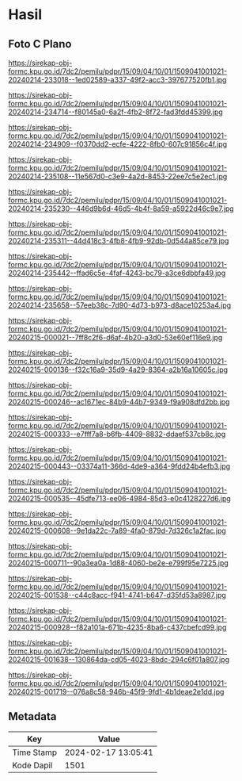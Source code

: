 # Hasil

## Foto C Plano

https://sirekap-obj-formc.kpu.go.id/7dc2/pemilu/pdpr/15/09/04/10/01/1509041001021-20240214-233018--1ed02589-a337-49f2-acc3-397677520fb1.jpg

https://sirekap-obj-formc.kpu.go.id/7dc2/pemilu/pdpr/15/09/04/10/01/1509041001021-20240214-234714--f80145a0-6a2f-4fb2-8f72-fad3fdd45399.jpg

https://sirekap-obj-formc.kpu.go.id/7dc2/pemilu/pdpr/15/09/04/10/01/1509041001021-20240214-234909--f0370dd2-ecfe-4222-8fb0-607c91856c4f.jpg

https://sirekap-obj-formc.kpu.go.id/7dc2/pemilu/pdpr/15/09/04/10/01/1509041001021-20240214-235108--11e567d0-c3e9-4a2d-8453-22ee7c5e2ec1.jpg

https://sirekap-obj-formc.kpu.go.id/7dc2/pemilu/pdpr/15/09/04/10/01/1509041001021-20240214-235230--446d9b6d-46d5-4b4f-8a59-a5922d46c9e7.jpg

https://sirekap-obj-formc.kpu.go.id/7dc2/pemilu/pdpr/15/09/04/10/01/1509041001021-20240214-235311--44d418c3-4fb8-4fb9-92db-0d544a85ce79.jpg

https://sirekap-obj-formc.kpu.go.id/7dc2/pemilu/pdpr/15/09/04/10/01/1509041001021-20240214-235442--ffad6c5e-4faf-4243-bc79-a3ce6dbbfa49.jpg

https://sirekap-obj-formc.kpu.go.id/7dc2/pemilu/pdpr/15/09/04/10/01/1509041001021-20240214-235658--57eeb38c-7d90-4d73-b973-d8ace10253a4.jpg

https://sirekap-obj-formc.kpu.go.id/7dc2/pemilu/pdpr/15/09/04/10/01/1509041001021-20240215-000021--7ff8c2f6-d6af-4b20-a3d0-53e60ef116e9.jpg

https://sirekap-obj-formc.kpu.go.id/7dc2/pemilu/pdpr/15/09/04/10/01/1509041001021-20240215-000136--f32c16a9-35d9-4a29-8364-a2b16a10605c.jpg

https://sirekap-obj-formc.kpu.go.id/7dc2/pemilu/pdpr/15/09/04/10/01/1509041001021-20240215-000246--ac1671ec-84b9-44b7-9349-f9a908dfd2bb.jpg

https://sirekap-obj-formc.kpu.go.id/7dc2/pemilu/pdpr/15/09/04/10/01/1509041001021-20240215-000333--e7fff7a8-b6fb-4409-8832-ddaef537cb8c.jpg

https://sirekap-obj-formc.kpu.go.id/7dc2/pemilu/pdpr/15/09/04/10/01/1509041001021-20240215-000443--03374a11-366d-4de9-a364-9fdd24b4efb3.jpg

https://sirekap-obj-formc.kpu.go.id/7dc2/pemilu/pdpr/15/09/04/10/01/1509041001021-20240215-000535--45dfe713-ee06-4984-85d3-e0c4128227d6.jpg

https://sirekap-obj-formc.kpu.go.id/7dc2/pemilu/pdpr/15/09/04/10/01/1509041001021-20240215-000608--9e1da22c-7a89-4fa0-879d-7d326c1a2fac.jpg

https://sirekap-obj-formc.kpu.go.id/7dc2/pemilu/pdpr/15/09/04/10/01/1509041001021-20240215-000711--90a3ea0a-1d88-4060-be2e-e799f95e7225.jpg

https://sirekap-obj-formc.kpu.go.id/7dc2/pemilu/pdpr/15/09/04/10/01/1509041001021-20240215-001538--c44c8acc-f941-4741-b647-d35fd53a8987.jpg

https://sirekap-obj-formc.kpu.go.id/7dc2/pemilu/pdpr/15/09/04/10/01/1509041001021-20240215-000928--f82a101a-671b-4235-8ba6-c437cbefcd99.jpg

https://sirekap-obj-formc.kpu.go.id/7dc2/pemilu/pdpr/15/09/04/10/01/1509041001021-20240215-001638--130864da-cd05-4023-8bdc-294c6f01a807.jpg

https://sirekap-obj-formc.kpu.go.id/7dc2/pemilu/pdpr/15/09/04/10/01/1509041001021-20240215-001719--076a8c58-946b-45f9-9fd1-4b1deae2e1dd.jpg


## Metadata

| Key        | Value               |
| ---------- | ------------------- |
| Time Stamp | 2024-02-17 13:05:41 |
| Kode Dapil | 1501                |



